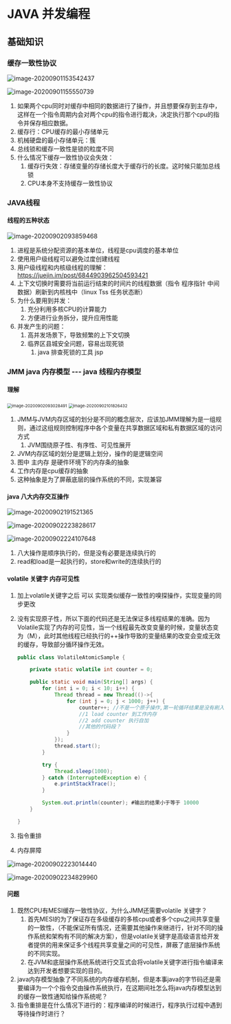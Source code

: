 # JAVA 并发编程

## 基础知识

### 缓存一致性协议

![image-20200901153542437](java_concurrency.assets/image-20200901153542437.png)

![image-20200901155550739](java_concurrency.assets/image-20200901155550739.png)

1. 如果两个cpu同时对缓存中相同的数据进行了操作，并且想要保存到主存中，这样在一个指令周期内会对两个cpu的指令进行裁决，决定执行那个cpu的指令并保存相应数据。
2. 缓存行：CPU缓存的最小存储单元
3. 机械硬盘的最小存储单元：簇
4. 总线锁和缓存一致性是锁的粒度不同
5. 什么情况下缓存一致性协议会失效：
   1. 缓存行失效：存储变量的存储长度大于缓存行的长度。这时候只能加总线锁
   2. CPU本身不支持缓存一致性协议

### JAVA线程

#### 线程的五种状态

![image-20200902093859468](java_concurrency.assets/image-20200902093859468.png)

1. 进程是系统分配资源的基本单位，线程是cpu调度的基本单位
2. 使用用户级线程可以避免过度创建线程
3. 用户级线程和内核级线程的理解：https://juejin.im/post/6844903962504593421 
4. 上下文切换时需要将当前运行结束的时间片的线程数据（指令 程序指针 中间数据）刷新到内核栈中（linux Tss 任务状态断）
5. 为什么要用到并发：
   1. 充分利用多核CPU的计算能力
   2. 方便进行业务拆分，提升应用性能
6. 并发产生的问题：
   1. 高并发场景下，导致频繁的上下文切换
   2. 临界区县城安全问题，容易出现死锁
      1. java 排查死锁的工具 jsp

### JMM java 内存模型  --- java 线程内存模型

#### 理解

<img src="java_concurrency.assets/image-20200902093028491.png" alt="image-20200902093028491" style="zoom:67%;" />

<img src="java_concurrency.assets/image-20200902101826432.png" alt="image-20200902101826432" style="zoom:67%;" />

1. JMM与JVM内存区域的划分是不同的概念层次，应该加JMM理解为是一组规则，通过这组规则控制程序中各个变量在共享数据区域和私有数据区域的访问方式
   1. JVM围绕原子性、有序性、可见性展开
2. JVM内存区域的划分是逻辑上划分，操作的是逻辑空间
3. 图中 主内存 是硬件环境下的内存条的抽象
4. 工作内存是cpu缓存的抽象
5. 这种抽象是为了屏蔽底层的操作系统的不同，实现兼容

#### java 八大内存交互操作

![image-20200902191521365](java_concurrency.assets/image-20200902191521365.png)

![image-20200902223828617](java_concurrency.assets/image-20200902223828617.png)

![image-20200902224107648](java_concurrency.assets/image-20200902224107648.png)

1. 八大操作是顺序执行的，但是没有必要是连续执行的
2. read和load是一起执行的，store和write的连续执行的



#### volatile 关键字 内存可见性

1. 加上volatile关键字之后 可以 实现类似缓存一致性的嗅探操作，实现变量的同步更改

2. 没有实现原子性，所以下面的代码还是无法保证多线程结果的准确。因为Volatile实现了内存的可见性，当一个线程最先改变变量的时候，变量状态变为（M），此时其他线程已经执行的++操作导致的变量结果的改变会变成无效的缓存，导致部分循环操作无效。

   ```java
   public class VolatileAtomicSample {
   
       private static volatile int counter = 0;
   
       public static void main(String[] args) {
           for (int i = 0; i < 10; i++) {
               Thread thread = new Thread(()->{
                   for (int j = 0; j < 1000; j++) {
                       counter++; //不是一个原子操作,第一轮循环结果是没有刷入主存，这一轮循环已经无效
                       //1 load counter 到工作内存
                       //2 add counter 执行自加
                       //其他的代码段？
                   }
               });
               thread.start();
           }
   
           try {
               Thread.sleep(1000);
           } catch (InterruptedException e) {
               e.printStackTrace();
           }
   
           System.out.println(counter); #输出的结果小于等于 10000
       }
   
   }
   ```

3. 指令重排

4. 内存屏障

![image-20200902223014440](java_concurrency.assets/image-20200902223014440.png)

![image-20200902234829960](java_concurrency.assets/image-20200902234829960.png)

#### 问题

1. 既然CPU有MESI缓存一致性协议，为什么JMM还需要volatile 关键字？
   1. 首先MESI的为了保证存在多级缓存的多核cpu或者多个cpu之间共享变量的一致性，（不能保证所有情况，还需要其他操作来继进行，针对不同的操作系统和架构有不同的解决方案），但是volatile关键字是高级语言给开发者提供的用来保证多个线程共享变量之间的可见性，屏蔽了底层操作系统的不同实现。
   2. 在JVM和底层操作系统系统进行交互式会将volatile关键字进行指令编译来达到开发者想要实现的目的。
2. java内存模型抽象了不同系统的内存缓存机制，但是本事java的字节码还是需要编译为一个个指令交由操作系统执行，在这期间社怎么将java内存模型达到的缓存一致性通知给操作系统呢？
3. 指令重排是在什么情况下进行的：程序编译的时候进行，程序执行过程中遇到等待操作时进行？ 